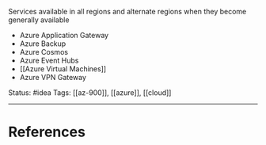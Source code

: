 Services available in all regions and alternate regions when they become generally available
- Azure Application Gateway
- Azure Backup
- Azure Cosmos
- Azure Event Hubs
- [[Azure Virtual Machines]]
- Azure VPN Gateway

Status: #idea
Tags: [[az-900]], [[azure]], [[cloud]]

---
# References
